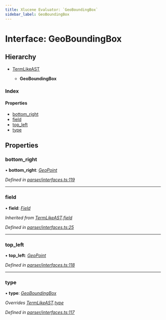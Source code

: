 ```yaml
---
title: Xlucene Evaluator: `GeoBoundingBox`
sidebar_label: GeoBoundingBox
---
```


# Interface: GeoBoundingBox

## Hierarchy

* [TermLikeAST](termlikeast.md)

  * **GeoBoundingBox**

### Index

#### Properties

* [bottom_right](geoboundingbox.md#bottom_right)
* [field](geoboundingbox.md#field)
* [top_left](geoboundingbox.md#top_left)
* [type](geoboundingbox.md#type)

## Properties

###  bottom_right

• **bottom_right**: *[GeoPoint](geopoint.md)*

*Defined in [parser/interfaces.ts:119](https://github.com/terascope/teraslice/blob/a2250fb9/packages/xlucene-evaluator/src/parser/interfaces.ts#L119)*

___

###  field

• **field**: *[Field](../overview.md#field)*

*Inherited from [TermLikeAST](termlikeast.md).[field](termlikeast.md#field)*

*Defined in [parser/interfaces.ts:25](https://github.com/terascope/teraslice/blob/a2250fb9/packages/xlucene-evaluator/src/parser/interfaces.ts#L25)*

___

###  top_left

• **top_left**: *[GeoPoint](geopoint.md)*

*Defined in [parser/interfaces.ts:118](https://github.com/terascope/teraslice/blob/a2250fb9/packages/xlucene-evaluator/src/parser/interfaces.ts#L118)*

___

###  type

• **type**: *[GeoBoundingBox](../enums/asttype.md#geoboundingbox)*

*Overrides [TermLikeAST](termlikeast.md).[type](termlikeast.md#type)*

*Defined in [parser/interfaces.ts:117](https://github.com/terascope/teraslice/blob/a2250fb9/packages/xlucene-evaluator/src/parser/interfaces.ts#L117)*

